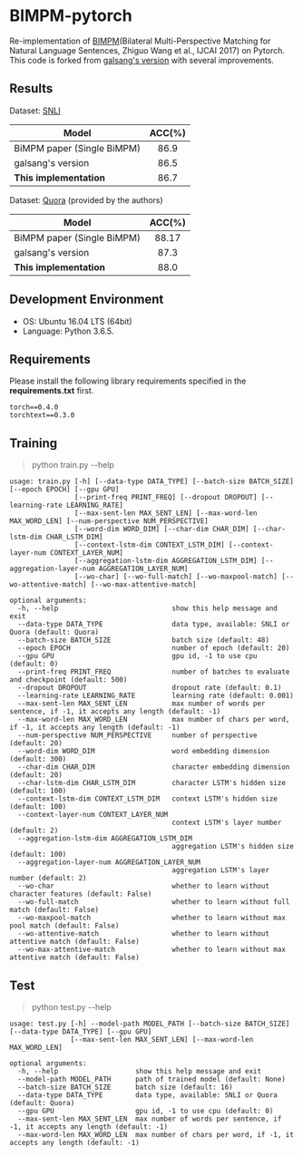 # BIMPM-pytorch
Re-implementation of [BIMPM](https://arxiv.org/abs/1702.03814)(Bilateral Multi-Perspective Matching for Natural Language Sentences, Zhiguo Wang et al., IJCAI 2017) on Pytorch.
This code is forked from [galsang's version](https://github.com/galsang/BIMPM-pytorch) with several improvements. 

## Results

Dataset: [SNLI](https://nlp.stanford.edu/projects/snli/)

| Model        |  ACC(%)   | 
|--------------|:----------:|
| BiMPM paper (Single BiMPM)	|  86.9    |    
| galsang's version |			 86.5 |  
| **This implementation** |			 86.7 |  

Dataset: [Quora](https://drive.google.com/file/d/0B0PlTAo--BnaQWlsZl9FZ3l1c28/view) (provided by the authors)

| Model        |  ACC(%)   | 
|--------------|:----------:|
| BiMPM paper (Single BiMPM)     	|  88.17   |
| galsang's version 			| 87.3 |  
| **This implementation** 			| 88.0 |  

## Development Environment
- OS: Ubuntu 16.04 LTS (64bit)
- Language: Python 3.6.5.

## Requirements

Please install the following library requirements specified in the **requirements.txt** first.

    torch==0.4.0
    torchtext==0.3.0

## Training

> python train.py --help

	usage: train.py [-h] [--data-type DATA_TYPE] [--batch-size BATCH_SIZE] [--epoch EPOCH] [--gpu GPU]
                    [--print-freq PRINT_FREQ] [--dropout DROPOUT] [--learning-rate LEARNING_RATE]
                    [--max-sent-len MAX_SENT_LEN] [--max-word-len MAX_WORD_LEN] [--num-perspective NUM_PERSPECTIVE]
                    [--word-dim WORD_DIM] [--char-dim CHAR_DIM] [--char-lstm-dim CHAR_LSTM_DIM]
                    [--context-lstm-dim CONTEXT_LSTM_DIM] [--context-layer-num CONTEXT_LAYER_NUM]
                    [--aggregation-lstm-dim AGGREGATION_LSTM_DIM] [--aggregation-layer-num AGGREGATION_LAYER_NUM]
                    [--wo-char] [--wo-full-match] [--wo-maxpool-match] [--wo-attentive-match] [--wo-max-attentive-match]
    
    optional arguments:
      -h, --help                            show this help message and exit
      --data-type DATA_TYPE                 data type, available: SNLI or Quora (default: Quora)
      --batch-size BATCH_SIZE               batch size (default: 48)
      --epoch EPOCH                         number of epoch (default: 20)
      --gpu GPU                             gpu id, -1 to use cpu (default: 0)
      --print-freq PRINT_FREQ               number of batches to evaluate and checkpoint (default: 500)
      --dropout DROPOUT                     dropout rate (default: 0.1)
      --learning-rate LEARNING_RATE         learning rate (default: 0.001)
      --max-sent-len MAX_SENT_LEN           max number of words per sentence, if -1, it accepts any length (default: -1)
      --max-word-len MAX_WORD_LEN           max number of chars per word, if -1, it accepts any length (default: -1)
      --num-perspective NUM_PERSPECTIVE     number of perspective (default: 20)
      --word-dim WORD_DIM                   word embedding dimension (default: 300)
      --char-dim CHAR_DIM                   character embedding dimension (default: 20)
      --char-lstm-dim CHAR_LSTM_DIM         character LSTM's hidden size (default: 100)
      --context-lstm-dim CONTEXT_LSTM_DIM   context LSTM's hidden size (default: 100)
      --context-layer-num CONTEXT_LAYER_NUM
                                            context LSTM's layer number (default: 2)
      --aggregation-lstm-dim AGGREGATION_LSTM_DIM
                                            aggregation LSTM's hidden size (default: 100)
      --aggregation-layer-num AGGREGATION_LAYER_NUM
                                            aggregation LSTM's layer number (default: 2)
      --wo-char                             whether to learn without character features (default: False)
      --wo-full-match                       whether to learn without full match (default: False)
      --wo-maxpool-match                    whether to learn without max pool match (default: False)
      --wo-attentive-match                  whether to learn without attentive match (default: False)
      --wo-max-attentive-match              whether to learn without max attentive match (default: False)



## Test

> python test.py --help

	usage: test.py [-h] --model-path MODEL_PATH [--batch-size BATCH_SIZE] [--data-type DATA_TYPE] [--gpu GPU]
                   [--max-sent-len MAX_SENT_LEN] [--max-word-len MAX_WORD_LEN]
    
    optional arguments:
      -h, --help                   show this help message and exit
      --model-path MODEL_PATH      path of trained model (default: None)
      --batch-size BATCH_SIZE      batch size (default: 16)
      --data-type DATA_TYPE        data type, available: SNLI or Quora (default: Quora)
      --gpu GPU                    gpu id, -1 to use cpu (default: 0)
      --max-sent-len MAX_SENT_LEN  max number of words per sentence, if -1, it accepts any length (default: -1)
      --max-word-len MAX_WORD_LEN  max number of chars per word, if -1, it accepts any length (default: -1)


